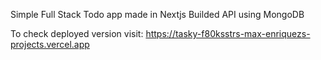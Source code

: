 Simple Full Stack Todo app made in Nextjs
Builded API using MongoDB

To check deployed version visit: https://tasky-f80ksstrs-max-enriquezs-projects.vercel.app
